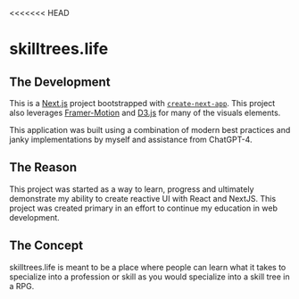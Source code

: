 <<<<<<< HEAD
# skilltrees.life

## The Development
This is a [Next.js](https://nextjs.org/) project bootstrapped with [`create-next-app`](https://github.com/vercel/next.js/tree/canary/packages/create-next-app). 
This project also leverages [Framer-Motion](https://www.framer.com/motion/introduction/) and [D3.js](https://d3js.org/) for many of the visuals elements.

This application was built using a combination of modern best practices and janky implementations by myself and assistance from ChatGPT-4.

## The Reason
This project was started as a way to learn, progress and ultimately demonstrate my ability to create reactive UI with React and NextJS. This project was created primary in an effort to continue my education in web development.

## The Concept
skilltrees.life is meant to be a place where people can learn what it takes to specialize into a profession or skill as you would specialize into a skill tree in a RPG. 